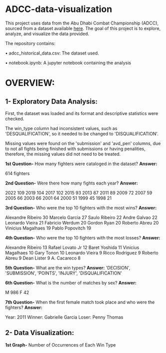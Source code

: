 # ADCC-data-visualization

This project uses data from the Abu Dhabi Combat Championship (ADCC), sourced from a dataset available [here](https://www.kaggle.com/datasets/bjagrelli/adcc-historical-dataset). The goal of this project is to explore, analyze, and visualize the data provided.

The repository contains:

• adcc_historical_data.csv: The dataset used.

• notebook.ipynb: A jupyter notebook containing the analysis

# OVERVIEW:

## 1- Exploratory Data Analysis:

First, the dataset was loaded and its format and descriptive statistics were checked. 

The win_type column had inconsistent values, such as 'DESQUALIFICATION', so it needed to be changed to 'DISQUALIFICATION'.

Missing values were found on the 'submission' and 'avd_pen' columns, due to not all fights being finished with submissions or having penalities, therefore, the missing values did not need to be treated.

**1st Question-** How many fighters were cataloged in the dataset? 
**Answer:** 

614 fighters

**2nd Question-** Were there how many fights each year?
**Answer:** 

2022    109
2019    104
2017    102
2015     93
2013     87
2011     89
2009     72
2007     59
2005     66
2003     66
2001     64
2000     51
1999     45
1998     21

**3rd Question-** Who were the top 10 fighters with the most wins?
**Answer:** 

Alexandre Ribeiro     30
Marcelo Garcia        27
Saulo Ribeiro         22
Andre Galvao          22
Leonardo Vieira       21
Fabricio Werdum       20
Gordon Ryan           20
Roberto Abreu         20
Vinicius Magalhaes    19
Pablo Popovitch       19

**4th Question-** Who were the top 10 fighters with the most losses?
**Answer:** 

Alexandre Ribeiro     13
Rafael Lovato Jr      12
Baret Yoshida         11
Vinicius Magalhaes    10
Gary Tonon            10
Leonardo Vieira        9
Ricco Rodriguez        9
Roberto Abreu          9
Dean Lister            9
A. Cacareco            8

**5th Question-** What are the win types?
**Answer:** 'DECISION', 'SUBMISSION', 'POINTS', 'INJURY', 'DISQUALIFICATION'

**6th Question-** What is the number of matches by sex?
**Answer:**

M 	986
F 	42

**7th Question-** When the first female match took place and who were the fighters?
**Answer:**

Year: 2011  Winner: Gabrielle Garcia  Loser: Penny Thomas

## 2- Data Visualization:

**1st Graph-** Number of Occurrences of Each Win Type
